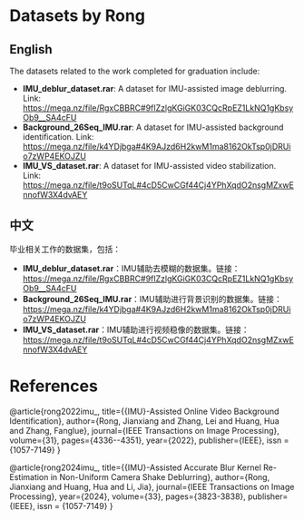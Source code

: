# Datasets by Rong

## English

The datasets related to the work completed for graduation include:

- **IMU_deblur_dataset.rar**: A dataset for IMU-assisted image deblurring. Link: https://mega.nz/file/RgxCBBRC#9fIZzlgKGiGK03CQcRpEZ1LkNQ1gKbsyOb9__SA4cFU
- **Background_26Seq_IMU.rar**: A dataset for IMU-assisted background identification. Link: https://mega.nz/file/k4YDjbga#4K9AJzd6H2kwM1ma8162OkTsp0jDRUio7zWP4EKOJZU
- **IMU_VS_dataset.rar**: A dataset for IMU-assisted video stabilization. Link: https://mega.nz/file/t9oSUTqL#4cD5CwCGf44Cj4YPhXqdO2nsgMZxwEnnofW3X4dvAEY

## 中文

毕业相关工作的数据集，包括：

- **IMU_deblur_dataset.rar**：IMU辅助去模糊的数据集。链接： https://mega.nz/file/RgxCBBRC#9fIZzlgKGiGK03CQcRpEZ1LkNQ1gKbsyOb9__SA4cFU
- **Background_26Seq_IMU.rar**：IMU辅助进行背景识别的数据集。链接： https://mega.nz/file/k4YDjbga#4K9AJzd6H2kwM1ma8162OkTsp0jDRUio7zWP4EKOJZU
- **IMU_VS_dataset.rar**：IMU辅助进行视频稳像的数据集。链接： https://mega.nz/file/t9oSUTqL#4cD5CwCGf44Cj4YPhXqdO2nsgMZxwEnnofW3X4dvAEY

# References

@article{rong2022imu_,
  title={{IMU}-Assisted Online Video Background Identification},
  author={Rong, Jianxiang and Zhang, Lei and Huang, Hua and Zhang, Fanglue},
  journal={IEEE Transactions on Image Processing},
  volume={31},
  pages={4336--4351},
  year={2022},
  publisher={IEEE},
  issn = {1057-7149}
}

@article{rong2024imu_,
  title={{IMU}-Assisted Accurate Blur Kernel Re-Estimation in Non-Uniform Camera Shake Deblurring},
  author={Rong, Jianxiang and Huang, Hua and Li, Jia},
  journal={IEEE Transactions on Image Processing},
  year={2024},
  volume={33},
  pages={3823-3838},
  publisher={IEEE},
  issn = {1057-7149}
}